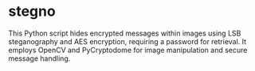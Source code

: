 # stegno
This Python script hides encrypted messages within images using LSB steganography and AES encryption, requiring a password for retrieval. It employs OpenCV and PyCryptodome for image manipulation and secure message handling.
